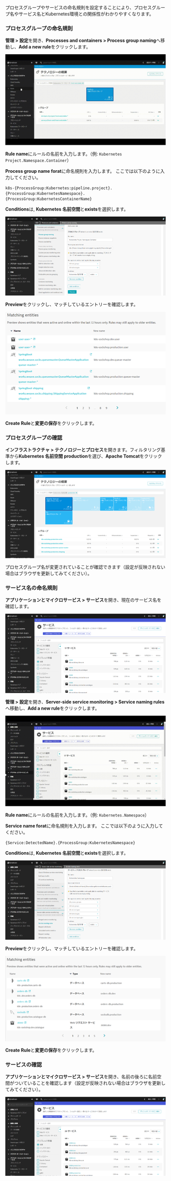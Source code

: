 <!-- Code for k8s Process Group & Service Naming Rules -->

プロセスグループやサービスの命名規則を設定することにより、プロセスグループ名やサービス名とKubernetes環境との関係性がわかりやすくなります。

### プロセスグループの命名規則

**管理 > 設定**を開き、**Processes and containers > Process group naming**へ移動し、**Add a new rule**をクリックします。

![Process-Group](../assets/k8s/k8s-process-group.gif)

**Rule name**にルールの名前を入力します。（例: `Kubernetes Project.Namespace.Container`）

**Process group name forat**に命名規則を入力します。
ここでは以下のように入力してください。

`k8s-{ProcessGroup:Kubernetes:pipeline.project}.{ProcessGroup:KubernetesNamespace}.{ProcessGroup:KubernetesContainerName}`

**Conditions**は, **Kubernetes 名前空間**と**exists**を選択します。

![Process-Group](../assets/k8s/k8s-process-group1.png)

**Preview**をクリックし、マッチしているエントリーを確認します。

![Process-Group](../assets/k8s/k8s-process-group2.png)

**Create Rule**と**変更の保存**をクリックします。

### プロセスグループの確認

**インフラストラクチャ > テクノロジーとプロセス**を開きます。フィルタリング基準から**Kubernetes 名前空間 production**を選び、**Apache Tomcat**をクリックします。

![Process-Group](../assets/k8s/k8s-process-group3.png)

プロセスグループ名が変更されていることが確認できます（設定が反映されない場合はブラウザを更新してみてください）。

### サービス名の命名規則

**アプリケーションとマイクロサービス > サービス**を開き、現在のサービス名を確認します。

![Service](../assets/k8s/k8s-service1.png)

**管理 > 設定**を開き、**Server-side service monitoring > Service naming rules**へ移動し、**Add a new rule**をクリックします。

![Service](../assets/k8s/k8s-service.gif)

**Rule name**にルールの名前を入力します。（例: `Kubernetes.Namespace`）

**Service name forat**に命名規則を入力します。
ここでは以下のように入力してください。

`{Service:DetectedName}.{ProcessGroup:KubernetesNamespace}`

**Conditions**は, **Kubernetes 名前空間**と**exists**を選択します。

![Service](../assets/k8s/k8s-service2.png)

**Preview**をクリックし、マッチしているエントリーを確認します。

![Service](../assets/k8s/k8s-service3.png)

**Create Rule**と**変更の保存**をクリックします。

### サービスの確認

**アプリケーションとマイクロサービス > サービス**を開き、名前の後ろに名前空間がついていることを確認します（設定が反映されない場合はブラウザを更新してみてください）。

![Service](../assets/k8s/k8s-service4.png)
